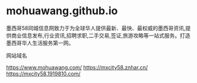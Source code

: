# mohuawang.github.io


墨西哥58同城信息网致力于为全球华人提供最新、最快、最权威的墨西哥资讯,提供商业信息发布,行业资讯,招聘求职,二手交易,签证,旅游攻略等一站式服务。打造墨西哥华人生活服务第一网。

网站域名

https://www.mohuawang.com/
https://mxcity58.znhar.cn/
https://mxcity58.1919810.com/


